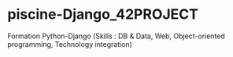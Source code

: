 # piscine-Django_42PROJECT
Formation  Python-Django (Skills : DB &amp; Data, Web, Object-oriented programming, Technology integration)
